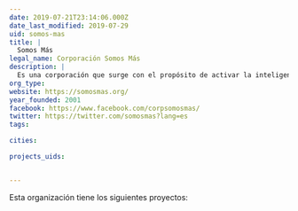 ```yaml
---
date: 2019-07-21T23:14:06.000Z
date_last_modified: 2019-07-29
uid: somos-mas
title: |
  Somos Más
legal_name: Corporación Somos Más
description: |
  Es una corporación que surge con el propósito de activar la inteligencia colectiva en ecosistemas sociales.
org_type: 
website: https://somosmas.org/
year_founded: 2001
facebook: https://www.facebook.com/corpsomosmas/
twitter: https://twitter.com/somosmas?lang=es
tags:

cities: 

projects_uids:


---
```


Esta organización tiene los siguientes proyectos:



